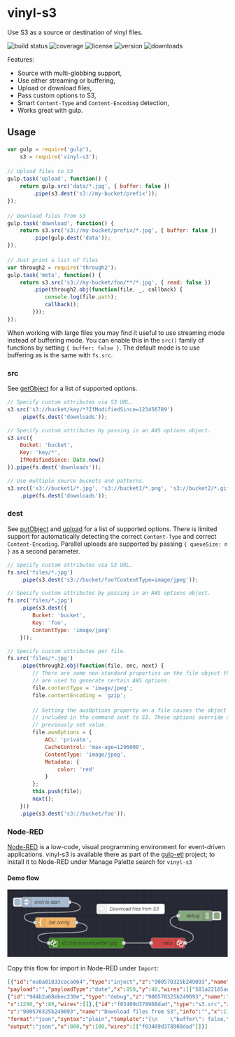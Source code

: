 # vinyl-s3

Use S3 as a source or destination of vinyl files.

![build status](http://img.shields.io/travis/izaakschroeder/vinyl-s3/master.svg?style=flat)
![coverage](http://img.shields.io/coveralls/izaakschroeder/vinyl-s3/master.svg?style=flat)
![license](http://img.shields.io/npm/l/vinyl-s3.svg?style=flat)
![version](http://img.shields.io/npm/v/vinyl-s3.svg?style=flat)
![downloads](http://img.shields.io/npm/dm/vinyl-s3.svg?style=flat)

Features:
 * Source with multi-globbing support,
 * Use either streaming or buffering,
 * Upload or download files,
 * Pass custom options to S3,
 * Smart `Content-Type` and `Content-Encoding` detection,
 * Works great with gulp.

## Usage

```javascript
var gulp = require('gulp'),
	s3 = require('vinyl-s3');

// Upload files to S3
gulp.task('upload', function() {
	return gulp.src('data/*.jpg', { buffer: false })
		.pipe(s3.dest('s3://my-bucket/prefix'));
});

// Download files from S3
gulp.task('download', function() {
	return s3.src('s3://my-bucket/prefix/*.jpg', { buffer: false })
		.pipe(gulp.dest('data'));
});

// Just print a list of files
var through2 = require('through2');
gulp.task('meta', function() {
	return s3.src('s3://my-bucket/foo/**/*.jpg', { read: false })
		.pipe(through2.obj(function(file, _, callback) {
			console.log(file.path);
			callback();
		}));
});
```

When working with large files you may find it useful to use streaming mode instead of buffering mode. You can enable this in the `src()` family of functions by setting `{ buffer: false }`. The default mode is to use buffering as is the same with `fs.src`.

### src

See [getObject] for a list of supported options.

```javascript
// Specify custom attributes via S3 URL.
s3.src('s3://bucket/key/*?IfModifiedSince=123456789')
    .pipe(fs.dest('downloads'));
```

```javascript
// Specify custom attributes by passing in an AWS options object.
s3.src({
    Bucket: 'bucket',
    Key: 'key/*',
    IfModifiedSince: Date.now()
}).pipe(fs.dest('downloads'));
```

```javascript
// Use multiple source buckets and patterns.
s3.src(['s3://bucket1/*.jpg', 's3://bucket1/*.png', 's3://bucket2/*.gif'])
    .pipe(fs.dest('downloads'));
```

### dest

See [putObject] and [upload] for a list of supported options. There is limited support for automatically detecting the correct `Content-Type` and correct `Content-Encoding`. Parallel uploads are supported by passing `{ queueSize: n }` as a second parameter.

```javascript
// Specify custom attributes via S3 URL.
fs.src('files/*.jpg')
    .pipe(s3.dest('s3://bucket/foo?ContentType=image/jpeg'));
```

```javascript
// Specify custom attributes by passing in an AWS options object.
fs.src('files/*.jpg')
    .pipe(s3.dest({
        Bucket: 'bucket',
        Key: 'foo',
        ContentType: 'image/jpeg'
    }));
```

```javascript
// Specify custom attributes per file.
fs.src('files/*.jpg')
    .pipe(through2.obj(function(file, enc, next) {
        // There are some non-standard properties on the file object that
        // are used to generate certain AWS options.
        file.contentType = 'image/jpeg';
        file.contentEncoding = 'gzip';

        // Setting the awsOptions property on a file causes the object to be
        // included in the command sent to S3. These options override any
        // previously set value.
        file.awsOptions = {
            ACL: 'private',
            CacheControl: 'max-age=1296000',
            ContentType: 'image/jpeg',
            Metadata: {
                color: 'red'
            }
        };
        this.push(file);
        next();
    }))
    .pipe(s3.dest('s3://bucket/foo'));
```

[getObject]: http://docs.aws.amazon.com/AWSJavaScriptSDK/latest/AWS/S3.html#getObject-property
[putObject]: http://docs.aws.amazon.com/AWSJavaScriptSDK/latest/AWS/S3.html#putObject-property
[upload]: http://docs.aws.amazon.com/AWSJavaScriptSDK/latest/AWS/S3.html#upload-property


### Node-RED ###
[Node-RED](https://nodered.org/) is a low-code, visual programming environment for event-driven applications. vinyl-s3 is available there as part of the [gulp-etl](http://gulpetl.com) project; to install it to Node-RED under Manage Palette search for `vinyl-s3`

#### Demo flow ####

![Demo flow](./resources/demoflow.png)


Copy this flow for import in Node-RED under `Import`:

``` json
[{"id":"ea8a01833caca064","type":"inject","z":"900570325b249093","name":"click to start","props":[{"p":"payload"},{"p":"topic","vt":"str"}],"repeat":"","crontab":"","once":false,"onceDelay":0.1,"topic":"",
"payload":"","payloadType":"date","x":850,"y":40,"wires":[["581a22165aef5763"]]},{"id":"34e02d4be11bc045","type":"gulp.dest","z":"900570325b249093","name":"","path":"data","x":1210,"y":160,"wires":[["9d4b2a68ebec230e"]]},
{"id":"9d4b2a68ebec230e","type":"debug","z":"900570325b249093","name":"debug","active":true,"tosidebar":true,"console":false,"tostatus":false,"complete":"payload","targetType":"msg","statusVal":"","statusType":"auto",
"x":1290,"y":80,"wires":[]},{"id":"f03409d378908dad","type":"s3.src","z":"900570325b249093","name":"","path":"s3://my-bucket/prefix/*.jpg","x":970,"y":160,"wires":[["34e02d4be11bc045"]]},{"id":"e3f3197743972a9b","type":"comment",
"z":"900570325b249093","name":"Download files from S3","info":"","x":1100,"y":60,"wires":[]},{"id":"581a22165aef5763","type":"template","z":"900570325b249093","name":"Set config","field":"config","fieldType":"msg",
"format":"json","syntax":"plain","template":"{\n    \"buffer\": false,\n    \"s3\": {\n        \"accessKeyId\": \"AWS_ACCESS_ID\",\n        \"secretAccessKey\": \"AWS_ACCESS_KEY\",\n        \"region\": \"us-west-2\"\n    }\n}",
"output":"json","x":880,"y":100,"wires":[["f03409d378908dad"]]}]
```
